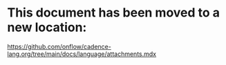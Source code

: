 # This document has been moved to a new location:

https://github.com/onflow/cadence-lang.org/tree/main/docs/language/attachments.mdx

